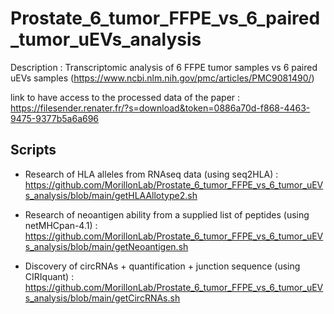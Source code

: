 # Prostate_6_tumor_FFPE_vs_6_paired_tumor_uEVs_analysis
Description : Transcriptomic analysis of 6 FFPE tumor samples vs 6 paired uEVs samples (https://www.ncbi.nlm.nih.gov/pmc/articles/PMC9081490/)

link to have access to the processed data of the paper : https://filesender.renater.fr/?s=download&token=0886a70d-f868-4463-9475-9377b5a6a696


## Scripts

- Research of HLA alleles from RNAseq data (using seq2HLA) : https://github.com/MorillonLab/Prostate_6_tumor_FFPE_vs_6_tumor_uEVs_analysis/blob/main/getHLAAllotype2.sh

- Research of neoantigen ability from a supplied list of peptides (using netMHCpan-4.1) : https://github.com/MorillonLab/Prostate_6_tumor_FFPE_vs_6_tumor_uEVs_analysis/blob/main/getNeoantigen.sh

- Discovery of circRNAs + quantification + junction sequence (using CIRIquant) : https://github.com/MorillonLab/Prostate_6_tumor_FFPE_vs_6_tumor_uEVs_analysis/blob/main/getCircRNAs.sh

